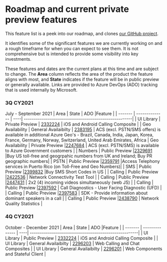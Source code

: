# Roadmap and current private preview features

This feature list is a peek into our roadmap, and clones [our GitHub project](https://github.com/Azure/Communication/projects/1). 

It identifies some of the significant features we are currently working on and a rough timeframe for when you can expect to see them. It is not comprehensive but is intended to provide some visibility into key investments.

These features and dates are the current plans at this time and are subject to change. The **Area** column reflects the area of the product the feature aligns with most, and **State**  indicates if the feature will be in public preview or generally available.  Links are provided to Azure DevOps (ADO) tracking that is used internally by Microsoft.

### 3Q CY2021
July - September 2021
| Area    | State          | ADO |Feature                                                |
| ------- | -------------- | ----| ------------------------------------------------------|
| UI Library | Private Preview | [2332224](https://skype.visualstudio.com/SPOOL/_workitems/edit/2332224) | iOS and Android Calling Composite |
| Geo Availability | General Availaibilty | [2383195](https://skype.visualstudio.com/SPOOL/_workitems/edit/2383195) | ACS (excl. PSTN/SMS offers) is available in additional Azure Geo's - Brazil, Canada, India, Japan, Korea, France, Germany, Norway, Switzerland, United Arab Emirates, Africa
| Geo Availability | Private Preview |[2247684](https://skype.visualstudio.com/SPOOL/_workitems/edit/2247684) | ACS (excl. PSTN/SMS) is available to Azure Government customers |
| Numbers    | Public Preview |[2329691](https://skype.visualstudio.com/SPOOL/_workitems/edit/2329691)  |Buy US toll-free and geogrpahic numbers from UK and Ireland; Buy PR geographic numbers|
| PSTN    | Public Preview |[2359791](https://skype.visualstudio.com/SPOOL/_workitems/edit/2359791)  |Access Telephony services in Puerto Rico (on Toll-Free and Geo Numbers)|
| SMS    | Public Preview |[2399832](https://skype.visualstudio.com/SPOOL/_workitems/edit/2399832)  |Buy SMS Short Codes in US |
| Calling | Public Preview  |[2422536](https://skype.visualstudio.com/SPOOL/_workitems/edit/2422536)  | Network Connectivity Test Tool |
| Calling | Public Preview  |[2447431](https://skype.visualstudio.com/SPOOL/_workitems/edit/2447431)  | 2x2 (4) incoming videos simultaneously (web JS) |
| Calling | Public Preview  |[2397592](https://skype.visualstudio.com/SPOOL/_workitems/edit/2397592)  | Call Diagnostics - User Facing Diagnostic (UFD) |
| Calling | Public Preview  |[2397583](https://skype.visualstudio.com/SPOOL/_workitems/edit/2397583)  | SDK - Provide information about dominant speakers in a call |
| Calling | Public Preview  |[2438790](https://skype.visualstudio.com/SPOOL/_workitems/edit/2438790)  | Network Quality Statistics |

### 4Q CY2021
October - December 2021
| Area    | State          | ADO |Feature                                                |
| ------- | -------------- | ----| ------------------------------------------------------|
| UI Library | Public Preview | [2332224](https://skype.visualstudio.com/SPOOL/_workitems/edit/2332224) | iOS and Android Calling Composite |
| UI Library | General Availaibilty | [2296203](https://skype.visualstudio.com/SPOOL/_workitems/edit/2296203) | Web Calling and Chat Composites |
| UI Library | General Availaibilty | [2296201](https://skype.visualstudio.com/SPOOL/_workitems/edit/2296201) | Web Components and Stateful Client |

